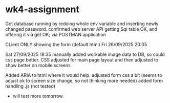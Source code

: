 # wk4-assignment

Got database running by redoing whole env variable and inserting newly changed password.
confirmed web server API getting Sql table OK, and offering it via get OK; via POSTMAN application

CLient ONLY showing the form (default html) Fri 26/09/2025 20:05

Sat 27/09/2025 18:35
manually added workable image data to DB, so could css page better.
CSS adjusted for main page layout and then
adjusted to show better on mobile screens

Added ARIA to html where it would help.
adjusted form css a bit (seems to adjust ok to screen size change, so not thinking more needed)
added form handling .js (not tested)

- will test more tomorrow.
